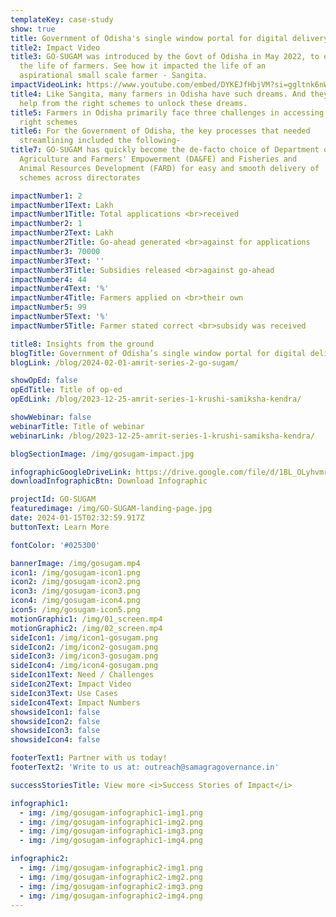 ```yaml
---
templateKey: case-study
show: true
title: Government of Odisha's single window portal for digital delivery of agricultural schemes to farmers
title2: Impact Video
title3: GO-SUGAM was introduced by the Govt of Odisha in May 2022, to ease
  the life of farmers. See how it impacted the life of an
  aspirational small scale farmer - Sangita.
impactVideoLink: https://www.youtube.com/embed/DYKEJfHbjVM?si=ggltnk6nWh966wG_
title4: Like Sangita, many farmers in Odisha have such dreams. And they need
  help from the right schemes to unlock these dreams.
title5: Farmers in Odisha primarily face three challenges in accessing the
  right schemes
title6: For the Government of Odisha, the key processes that needed
  streamlining included the following-
title7: GO-SUGAM has quickly become the de-facto choice of Department of
  Agriculture and Farmers' Empowerment (DA&FE) and Fisheries and
  Animal Resources Development (FARD) for easy and smooth delivery of
  schemes across directorates

impactNumber1: 2
impactNumber1Text: Lakh
impactNumber1Title: Total applications <br>received
impactNumber2: 1
impactNumber2Text: Lakh
impactNumber2Title: Go-ahead generated <br>against for applications
impactNumber3: 70000
impactNumber3Text: ''
impactNumber3Title: Subsidies released <br>against go-ahead
impactNumber4: 44
impactNumber4Text: '%'
impactNumber4Title: Farmers applied on <br>their own
impactNumber5: 99
impactNumber5Text: '%'
impactNumber5Title: Farmer stated correct <br>subsidy was received

title8: Insights from the ground
blogTitle: Government of Odisha’s single window portal for digital delivery of agricultural schemes to farmers
blogLink: /blog/2024-02-01-amrit-series-2-go-sugam/

showOpEd: false
opEdTitle: Title of op-ed
opEdLink: /blog/2023-12-25-amrit-series-1-krushi-samiksha-kendra/

showWebinar: false
webinarTitle: Title of webinar
webinarLink: /blog/2023-12-25-amrit-series-1-krushi-samiksha-kendra/

blogSectionImage: /img/gosugam-impact.jpg

infographicGoogleDriveLink: https://drive.google.com/file/d/1BL_OLyhvmrt9BsOCiSya-6UEOhJAAyyr/view?usp=drive_link
downloadInfographicBtn: Download Infographic

projectId: GO-SUGAM
featuredimage: /img/GO-SUGAM-landing-page.jpg
date: 2024-01-15T02:32:59.917Z
buttonText: Learn More

fontColor: '#025300'

bannerImage: /img/gosugam.mp4
icon1: /img/gosugam-icon1.png
icon2: /img/gosugam-icon2.png
icon3: /img/gosugam-icon3.png
icon4: /img/gosugam-icon4.png
icon5: /img/gosugam-icon5.png
motionGraphic1: /img/01_screen.mp4
motionGraphic2: /img/02_screen.mp4
sideIcon1: /img/icon1-gosugam.png
sideIcon2: /img/icon2-gosugam.png
sideIcon3: /img/icon3-gosugam.png
sideIcon4: /img/icon4-gosugam.png
sideIcon1Text: Need / Challenges
sideIcon2Text: Impact Video
sideIcon3Text: Use Cases
sideIcon4Text: Impact Numbers
showsideIcon1: false
showsideIcon2: false
showsideIcon3: false
showsideIcon4: false

footerText1: Partner with us today!
footerText2: 'Write to us at: outreach@samagragovernance.in'

successStoriesTitle: View more <i>Success Stories of Impact</i>

infographic1:
  - img: /img/gosugam-infographic1-img1.png
  - img: /img/gosugam-infographic1-img2.png
  - img: /img/gosugam-infographic1-img3.png
  - img: /img/gosugam-infographic1-img4.png

infographic2:
  - img: /img/gosugam-infographic2-img1.png
  - img: /img/gosugam-infographic2-img2.png
  - img: /img/gosugam-infographic2-img3.png
  - img: /img/gosugam-infographic2-img4.png
---
```

